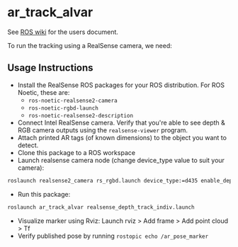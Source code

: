 # ar_track_alvar

See [ROS wiki](http://wiki.ros.org/ar_track_alvar) for the users document.

To run the tracking using a RealSense camera, we need:

## Usage Instructions
- Install the RealSense ROS packages for your ROS distribution. For ROS Noetic, these are:
  - `ros-noetic-realsense2-camera`
  - `ros-noetic-rgbd-launch`
  - `ros-noetic-realsense2-description`
- Connect Intel RealSense camera. Verify that you're able to see depth & RGB camera outputs using the `realsense-viewer` program.
- Attach printed AR tags (of known dimensions) to the object you want to detect.
- Clone this package to a ROS workspace
- Launch realsense camera node (change device_type value to suit your camera):
```sh
roslaunch realsense2_camera rs_rgbd.launch device_type:=d435 enable_depth:=true
```
- Run this package:
```sh
roslaunch ar_track_alvar realsense_depth_track_indiv.launch
```
- Visualize marker using Rviz: Launch rviz > Add frame > Add point cloud > Tf
- Verify published pose by running `rostopic echo /ar_pose_marker`
